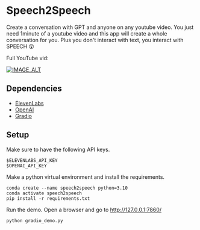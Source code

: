 # Speech2Speech

Create a conversation with GPT and anyone on any youtube video. You just need 1minute of a youtube video and this app will create a whole conversation for you. Plus you don't interact with text, you interact with SPEECH 😲

Full YouTube vid:

[![IMAGE_ALT](https://img.youtube.com/vi/Kvjd-V8zLtM/0.jpg)](https://www.youtube.com/live/Kvjd-V8zLtM)

## Dependencies

- [ElevenLabs](https://elevenlabs.com/)
- [OpenAI](https://openai.com/)
- [Gradio](https://gradio.app/)

## Setup

Make sure to have the following API keys.

```
$ELEVENLABS_API_KEY
$OPENAI_API_KEY
```

Make a python virtual environment and install the requirements.

```
conda create --name speech2speech python=3.10
conda activate speech2speech
pip install -r requirements.txt
```

Run the demo. Open a browser and go to http://127.0.0.1:7860/

```
python gradio_demo.py
```
